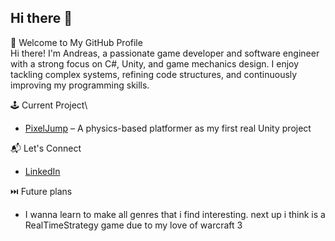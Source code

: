## Hi there 👋

🚀 Welcome to My GitHub Profile\
Hi there! I'm Andreas, a passionate game developer and software engineer with a strong focus on C#, Unity, and game mechanics design. I enjoy tackling complex systems, refining code structures, and continuously improving my programming skills.

🕹 Current Project\
- [PixelJump](https://github.com/Remmold/PixelJump) – A physics-based platformer as my first real Unity project

📬 Let's Connect
- [LinkedIn](https://www.linkedin.com/in/andreas-johansson-24b081320/)

⏭️ Future plans
- I wanna learn to make all genres that i find interesting. next up i think is a RealTimeStrategy game due to my love of warcraft 3
